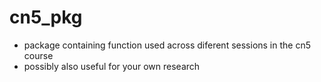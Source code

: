# cn5_pkg

* package containing function used across diferent sessions in the cn5 course
* possibly also useful for your own research
